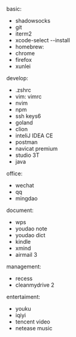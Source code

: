 
basic:
- shadowsocks
- git
- iterm2
- xcode-select --install
- homebrew: 
- chrome
- firefox
- xunlei

develop:
- .zshrc
- vim: vimrc
- nvim
- npm
- ssh keys6
- goland
- clion
- inteliJ IDEA CE
- postman
- navicat premium
- studio 3T
- java

office:
- wechat
- qq
- mingdao

document:
- wps
- youdao note
- youdao dict
- kindle
- xmind
- airmail 3

management:
- recess
- cleanmydrive 2

entertaiment:
- youku
- iqiyi
- tencent video
- netease music




